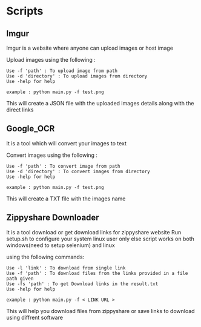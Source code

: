 # Scripts

## Imgur
Imgur is a website where anyone can upload images or host image

Upload images using the following :

    Use -f 'path' : To upload image from path 
    Use -d 'directory' : To upload images from directory
    Use -help for help
    
    example : python main.py -f test.png
    
This will create a JSON file with the uploaded images details along with the direct links

## Google_OCR
It is a tool which will convert your images to text

Convert images using the following :

    Use -f 'path' : To convert image from path 
    Use -d 'directory' : To convert images from directory
    Use -help for help
    
    example : python main.py -f test.png
    
This will create a TXT file with the images name

## Zippyshare Downloader 
It is a tool download or get download links for zippyshare website
Run setup.sh to configure your system linux user only else script works on both windows(need to setup selenium) and linux


using the following commands:

    Use -l 'link' : To download from single link
    Use -f 'path' : To download files from the links provided in a file path given
    Use -fs 'path' : To get Download links in the result.txt
    Use -help for help
    
    example : python main.py -f < LINK URL >
    
This will help you download files from zippyshare or save links to download using diffrent software
